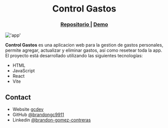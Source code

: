 <h1 align="center">Control Gastos</h1>

<div align="center">
   <h3>
    <a target="_blank" href="https://github.com/brandongc9911/Control-Gastos">
      Repositorio
    </a>
    <span> | </span>
    <a target="_blank" href="">
      Demo
    </a>
  </h3>
</div>

!['app'](public/app.gif)

**Control Gastos** es una aplicacion web para la gestion de gastos personales, permite agregar, actualizar y eliminar gastos, así como resetear toda la app. El proyecto está desarrollado utilizando las siguientes tecnologías:

* HTML
* JavaScript
* React
* Vite

## Contact
- Website [gcdev](https://gcdev.alwaysdata.net)
- GitHub [@brandongc9911](https://github.com/brandongc9911)
- Linkedin [@brandon-gomez-contreras](https://www.linkedin.com/in/brandon-gomez-contreras-49b709226/)